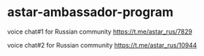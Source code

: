 # astar-ambassador-program
voice chat#1 for Russian community https://t.me/astar_rus/7829

voice chat#2 for Russian community https://t.me/astar_rus/10944
